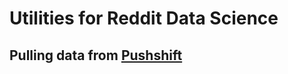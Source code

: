 # Utilities for Reddit Data Science

## Pulling data from [Pushshift](https://pushshift.io "Pushshift.io")
